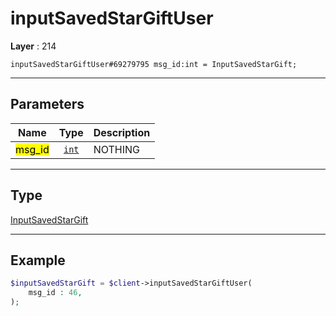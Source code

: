 # inputSavedStarGiftUser

**Layer** : 214

```tl
inputSavedStarGiftUser#69279795 msg_id:int = InputSavedStarGift;
```

---

## Parameters

| Name | Type | Description |
| :---: | :---: | :--- |
| <mark>msg_id</mark> | [`int`](type/int) | NOTHING |

---

## Type

[InputSavedStarGift](type/InputSavedStarGift)

---

## Example

```php
$inputSavedStarGift = $client->inputSavedStarGiftUser(
	msg_id : 46,
);
```